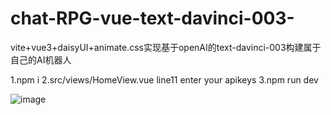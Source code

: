 # chat-RPG-vue-text-davinci-003-
vite+vue3+daisyUI+animate.css实现基于openAI的text-davinci-003构建属于自己的AI机器人

1.npm i
2.src/views/HomeView.vue line11  enter your apikeys
3.npm run dev

![image](https://github.com/Lumberjackisok/chat-RPG-vue-text-davinci-003-/blob/main/CPT2212301129-1023x606.gif)

